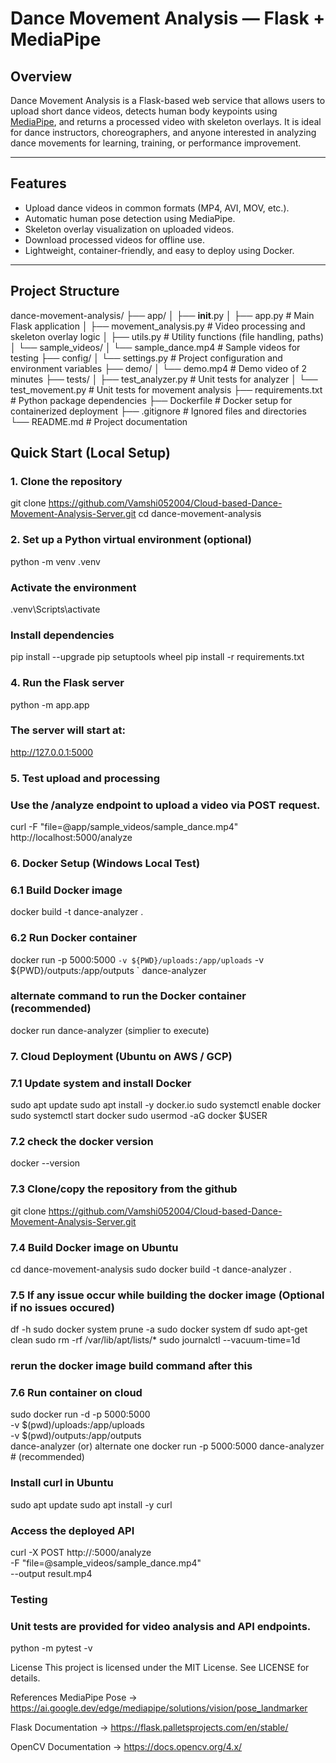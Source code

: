 # Dance Movement Analysis — Flask + MediaPipe

## Overview
Dance Movement Analysis is a Flask-based web service that allows users to upload short dance videos, detects human body keypoints using [MediaPipe](https://mediapipe.dev/), and returns a processed video with skeleton overlays. It is ideal for dance instructors, choreographers, and anyone interested in analyzing dance movements for learning, training, or performance improvement.

---

## Features
- Upload dance videos in common formats (MP4, AVI, MOV, etc.).
- Automatic human pose detection using MediaPipe.
- Skeleton overlay visualization on uploaded videos.
- Download processed videos for offline use.
- Lightweight, container-friendly, and easy to deploy using Docker.

---

## Project Structure
dance-movement-analysis/
├── app/
│   ├── __init__.py
│   ├── app.py                 # Main Flask application
│   ├── movement_analysis.py   # Video processing and skeleton overlay logic
│   ├── utils.py               # Utility functions (file handling, paths)
│   └── sample_videos/
│       └── sample_dance.mp4   # Sample videos for testing
├── config/
│   └── settings.py            # Project configuration and environment variables
├── demo/
│   └── demo.mp4               # Demo video of 2 minutes
├── tests/
│   ├── test_analyzer.py       # Unit tests for analyzer
│   └── test_movement.py       # Unit tests for movement analysis
├── requirements.txt           # Python package dependencies
├── Dockerfile                 # Docker setup for containerized deployment
├── .gitignore                 # Ignored files and directories
└── README.md                  # Project documentation

## Quick Start (Local Setup)

### 1. Clone the repository
git clone https://github.com/Vamshi052004/Cloud-based-Dance-Movement-Analysis-Server.git
cd dance-movement-analysis

### 2. Set up a Python virtual environment (optional)
python -m venv .venv
### Activate the environment
.venv\Scripts\activate 

### Install dependencies
pip install --upgrade pip setuptools wheel
pip install -r requirements.txt

### 4. Run the Flask server
python -m app.app
### The server will start at:
http://127.0.0.1:5000

### 5. Test upload and processing
### Use the /analyze endpoint to upload a video via POST request.
curl -F "file=@app/sample_videos/sample_dance.mp4" http://localhost:5000/analyze

### 6. Docker Setup (Windows Local Test)
### 6.1 Build Docker image
docker build -t dance-analyzer .

### 6.2 Run Docker container
docker run -p 5000:5000 `
-v ${PWD}/uploads:/app/uploads `
-v ${PWD}/outputs:/app/outputs `
  dance-analyzer
### alternate command to run the Docker container (recommended)
docker run dance-analyzer (simplier to execute)

### 7. Cloud Deployment (Ubuntu on AWS / GCP)
### 7.1 Update system and install Docker
sudo apt update
sudo apt install -y docker.io
sudo systemctl enable docker
sudo systemctl start docker
sudo usermod -aG docker $USER

### 7.2 check the docker version
docker --version

### 7.3 Clone/copy the repository from the github
git clone https://github.com/Vamshi052004/Cloud-based-Dance-Movement-Analysis-Server.git

### 7.4 Build Docker image on Ubuntu
cd dance-movement-analysis
sudo docker build -t dance-analyzer .

### 7.5 If any issue occur while building the docker image (Optional if no issues occured)
df -h
sudo docker system prune -a
sudo docker system df
sudo apt-get clean
sudo rm -rf /var/lib/apt/lists/*
sudo journalctl --vacuum-time=1d
### rerun the docker image build command after this


### 7.6 Run container on cloud
sudo docker run -d -p 5000:5000 \
  -v $(pwd)/uploads:/app/uploads \
  -v $(pwd)/outputs:/app/outputs \
  dance-analyzer
(or) alternate one
docker run -p 5000:5000 dance-analyzer # (recommended)

### Install curl in Ubuntu
sudo apt update
sudo apt install -y curl

### Access the deployed API
curl -X POST http://<EC2-IP>:5000/analyze \
  -F "file=@sample_videos/sample_dance.mp4" \
  --output result.mp4

### Testing
### Unit tests are provided for video analysis and API endpoints.
python -m pytest -v


License
This project is licensed under the MIT License. See LICENSE for details.

References
MediaPipe Pose -> https://ai.google.dev/edge/mediapipe/solutions/vision/pose_landmarker

Flask Documentation -> https://flask.palletsprojects.com/en/stable/

OpenCV Documentation -> https://docs.opencv.org/4.x/

